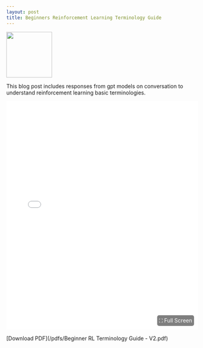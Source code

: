```yaml
---
layout: post
title: Beginners Reinforcement Learning Terminology Guide
---
```


<img src="https://images.ctfassets.net/kftzwdyauwt9/2fkAIT3PbTRytKTBx9cx8o/229bc28cb338565fe735d8935abc801f/OpenAI_Wordmark_Gif.gif" class="logo" width="120"/>
<p>This blog post includes responses from gpt models on conversation to understand reinforcement learning basic terminologies.</p>

<div style="position: relative;">
    <iframe src="/pdfs/Beginner RL Terminology Guide - V2.pdf" width="100%" height="600px" style="border: none;">
        This browser does not support PDFs. Please download the PDF to view it: <a href="/pdfs/Beginner RL Terminology Guide - V2.pdf">Download PDF</a>
    </iframe>
    <div style="position: absolute; bottom: 10px; right: 10px; background: rgba(0,0,0,0.5); padding: 5px; border-radius: 5px;">
        <a href="/pdfs/Beginner RL Terminology Guide - V2.pdf" target="_blank" style="color: white; text-decoration: none;">⛶ Full Screen</a>
    </div>
</div>

[Download PDF](/pdfs/Beginner RL Terminology Guide - V2.pdf)
